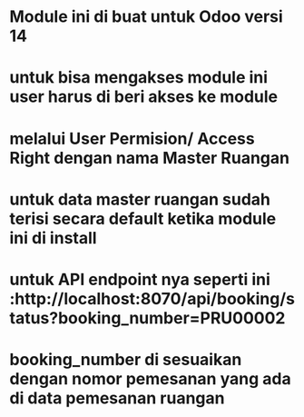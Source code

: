 # Module ini di buat untuk Odoo versi 14
# untuk bisa mengakses module ini user harus di beri akses ke module
# melalui User Permision/ Access Right dengan nama Master Ruangan
# untuk data master ruangan sudah terisi secara default ketika  module ini di install


# untuk API endpoint nya seperti ini :http://localhost:8070/api/booking/status?booking_number=PRU00002
# booking_number di sesuaikan dengan nomor pemesanan yang ada di data pemesanan ruangan
